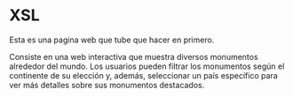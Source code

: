 # XSL

Esta es una pagina web que tube que hacer en primero.

Consiste en una web interactiva que muestra diversos monumentos alrededor del mundo.
Los usuarios pueden filtrar los monumentos según el continente de su elección y, además, seleccionar un país específico para ver más detalles sobre sus monumentos destacados.
